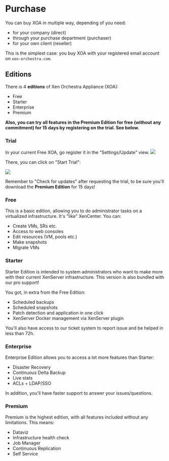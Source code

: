 # Purchase

You can buy XOA in multiple way, depending of you need:

* for your company (direct)
* through your purchase department (purchaser)
* for your own client (reseller)

This is the simplest case: you buy XOA with your registered email account on `xen-orchestra.com`.

## Editions

There is 4 **editions** of Xen Orchestra Appliance (XOA):

* Free
* Starter
* Enterprise
* Premium

**Also, you can try all features in the Premium Edition for free (without any commitment) for 15 days by registering on the trial. See below.**

### Trial

In your current Free XOA, go register it in the "Settings/Update" view.
![](https://camo.githubusercontent.com/a8d804a7055deb81c88f1de0f3b5b0124d3fb1a2/68747470733a2f2f78656e2d6f72636865737472612e636f6d2f626c6f672f636f6e74656e742f696d616765732f323031352f30352f757064617465722e706e67)

There, you can click on "Start Trial":

![](https://camo.githubusercontent.com/435026d3bad8c096e10b6e8ea3fcdabe1b52462c/68747470733a2f2f78656e2d6f72636865737472612e636f6d2f626c6f672f636f6e74656e742f696d616765732f323031352f30352f747269616c2e706e67)

Remember to "Check for updates" after requesting the trial, to be sure you'll download the **Premium Edition** for 15 days!

### Free

This is a basic edition, allowing you to do administrator tasks on a virtualized infrastructure. It's "like" XenCenter. You can:

* Create VMs, SRs etc.
* Access to web consoles
* Edit resources (VM, pools etc.)
* Make snapshots
* Migrate VMs


### Starter

Starter Edition is intended to system administrators who want to make more with their current XenServer infrastructure. This version is also bundled with our pro support!

You got, in extra from the Free Edition:

* Scheduled backups
* Scheduled snapshots
* Patch detection and application in one click
* XenServer Docker management via XenServer plugin

You'll also have access to our ticket system to report issue and be helped in less than 72h.

### Enterprise

Enterprise Edition allows you to access a lot more features than Starter:

* Disaster Recovery
* Continuous Delta Backup
* Live stats
* ACLs + LDAP/SSO

In addition, you'll have faster support to answer your issues/questions.

### Premium

Premium is the highest edition, with all features included without any limitations. This means:

* Dataviz
* Infrastructure health check
* Job Manager
* Continuous Replication
* Self Service